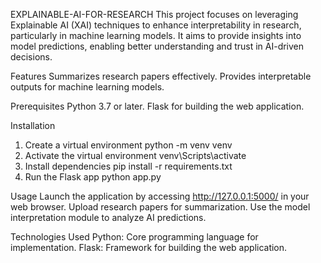  EXPLAINABLE-AI-FOR-RESEARCH
 This project focuses on leveraging Explainable AI (XAI) techniques to enhance interpretability in research, particularly in machine learning models.
 It aims to provide insights into model predictions, enabling better understanding and trust in AI-driven decisions.

Features
Summarizes research papers effectively.
Provides interpretable outputs for machine learning models.

Prerequisites
Python 3.7 or later.
Flask for building the web application.

Installation
1. Create a virtual environment
python -m venv venv
2. Activate the virtual environment
venv\Scripts\activate
3. Install dependencies
pip install -r requirements.txt
4. Run the Flask app
python app.py

Usage
Launch the application by accessing http://127.0.0.1:5000/ in your web browser.
Upload research papers for summarization.
Use the model interpretation module to analyze AI predictions.

Technologies Used
Python: Core programming language for implementation.
Flask: Framework for building the web application.





